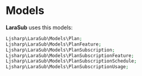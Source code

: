 # Models

**LaraSub** uses this models:

```php
Ljsharp\LaraSub\Models\Plan;
Ljsharp\LaraSub\Models\PlanFeature;
Ljsharp\LaraSub\Models\PlanSubscription;
Ljsharp\LaraSub\Models\PlanSubscriptionFeature;
Ljsharp\LaraSub\Models\PlanSubscriptionSchedule;
Ljsharp\LaraSub\Models\PlanSubscriptionUsage;
```
